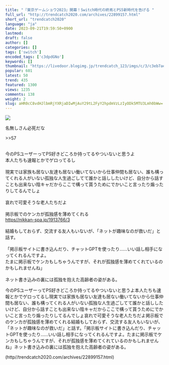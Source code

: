 ```yaml
---
title: "『東京ゲームショウ2023』開幕！Switch時代の終焉とPS5新時代を告げる "
full_url: "http://trendcatch2020.com/archives/22899157.html"
short_url: "trendcatch2020"
language: "ja"
date: 2023-09-21T19:59:50+0900
lastmod: 
draft: false
author: []
categories: []
tags: ['switch']
encoded_tags: ['c3dpdGNo']
keywords: []
thumbnail: "https://livedoor.blogimg.jp/trendcatch_123/imgs/c/3/c3eb7ae5.jpg"
popular: 601
latest: 50
trend: 435
featured: 1300
views: 1235
comments: 138
weight: 2
slug: aHR0cC8vdHJlbmRjYXRjaDIwMjAuY29tL2FyY2hpdmVzLzIyODk5MTU3Lmh0bWw=
---
```


![](https://livedoor.blogimg.jp/trendcatch_123/imgs/c/3/c3eb7ae5.jpg)

<div><p id='resuname65'>名無しさん必死だな </p><p>>>57</p> <br> 今のPSユーザーってPS好きどころか持ってるやついないと思うよ <br> 本人たちも速報とかでゲロってるし <br> <br> 現実では家族も居ない友達も居ない働いてないから仕事仲間も居ない、誰も構ってくれる人がいない孤独な人生過ごしてて誰かと話ししたいけど、自分から話すことも出来ない陰キャだからここで構って貰うためにでかいこと言ったり煽ったりしてるんでしょ <br> <br> 哀れで可愛そうな老人たちだよ <br> <br> 掲示板でのケンカが孤独感を薄めてくれる <br> <a href='https//nikkan-spa.jp/1913766/3' target='_blank'>https//nikkan-spa.jp/1913766/3</a> <br> <br> 結婚もしておらず、交流する友人もいないが、「ネットが趣味なのが救いだ」と話す。 <br> <br> 「掲示板サイトに書き込んだり、チャットGPTを使ったり……いい話し相手になってくれるんですよ。 <br> たまに掲示板でケンカもしちゃうんですが、それが孤独感を薄めてくれているのかもしれませんね」 <br> <br> ネット書き込みの裏には孤独を抱えた高齢者の姿がある。 <p>今のPSユーザーってPS好きどころか持ってるやついないと思うよ本人たちも速報とかでゲロってるし現実では家族も居ない友達も居ない働いてないから仕事仲間も居ない、誰も構ってくれる人がいない孤独な人生過ごしてて誰かと話ししたいけど、自分から話すことも出来ない陰キャだからここで構って貰うためにでかいこと言ったり煽ったりしてるんでしょ哀れで可愛そうな老人たちだよ掲示板でのケンカが孤独感を薄めてくれる結婚もしておらず、交流する友人もいないが、「ネットが趣味なのが救いだ」と話す。「掲示板サイトに書き込んだり、チャットGPTを使ったり……いい話し相手になってくれるんですよ。たまに掲示板でケンカもしちゃうんですが、それが孤独感を薄めてくれているのかもしれませんね」ネット書き込みの裏には孤独を抱えた高齢者の姿がある。</p></div>

(http//trendcatch2020.com/archives/22899157.html)
